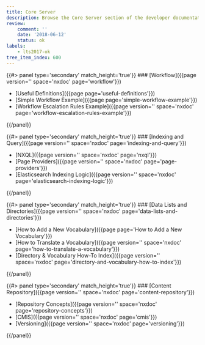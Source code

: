 ```yaml
---
title: Core Server
description: Browse the Core Server section of the developer documentation.
review:
    comment: ''
    date: '2018-06-12'
    status: ok
labels:
    - lts2017-ok
tree_item_index: 600
---
```

<div class="row" data-equalizer data-equalize-on="medium">
<div class="column medium-6">
{{#> panel type='secondary' match_height='true'}}
### [Workflow]({{page version='' space='nxdoc' page='workflow'}})

- [Useful Definitions]({{page page='useful-definitions'}})
- [Simple Workflow Example]({{page page='simple-workflow-example'}})
- [Workflow Escalation Rules Example]({{page version='' space='nxdoc' page='workflow-escalation-rules-example'}})

{{/panel}}
</div>

<div class="column medium-6">
{{#> panel type='secondary' match_height='true'}}
### [Indexing and Query]({{page version='' space='nxdoc' page='indexing-and-query'}})

- [NXQL]({{page version='' space='nxdoc' page='nxql'}})
- [Page Providers]({{page version='' space='nxdoc' page='page-providers'}})
- [Elasticsearch Indexing Logic]({{page version='' space='nxdoc' page='elasticsearch-indexing-logic'}})

{{/panel}}
</div>

</div>

<div class="row" data-equalizer data-equalize-on="medium">

<div class="column medium-6">
{{#> panel type='secondary' match_height='true'}}
### [Data Lists and Directories]({{page version='' space='nxdoc' page='data-lists-and-directories'}})

- [How to Add a New Vocabulary]({{page page='How to Add a New Vocabulary'}})
- [How to Translate a Vocabulary]({{page version='' space='nxdoc' page='how-to-translate-a-vocabulary'}})
- [Directory & Vocabulary How-To Index]({{page version='' space='nxdoc' page='directory-and-vocabulary-how-to-index'}})

{{/panel}}
</div>

<div class="column medium-6">
{{#> panel type='secondary' match_height='true'}}
### [Content Repository]({{page version='' space='nxdoc' page='content-repository'}})

- [Repository Concepts]({{page version='' space='nxdoc' page='repository-concepts'}})
- [CMIS]({{page version='' space='nxdoc' page='cmis'}})
- [Versioning]({{page version='' space='nxdoc' page='versioning'}})

{{/panel}}
</div>

</div>
